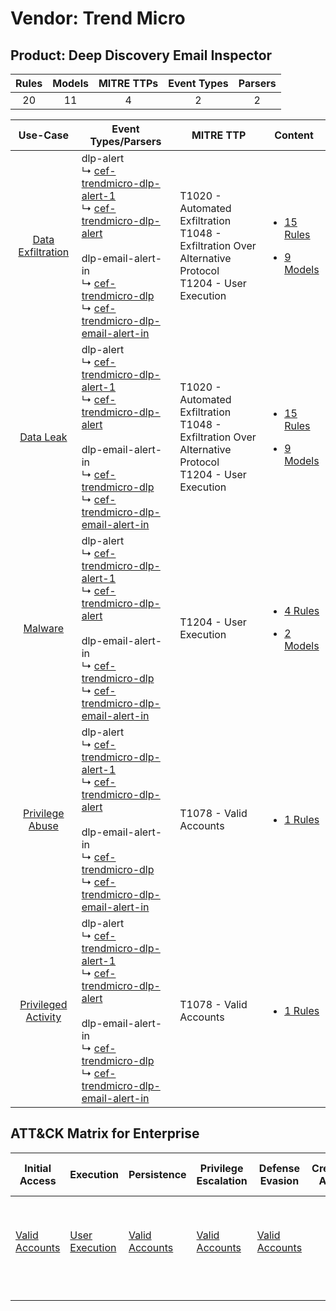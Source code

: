 Vendor: Trend Micro
===================
Product: Deep Discovery Email Inspector
---------------------------------------
| Rules | Models | MITRE TTPs | Event Types | Parsers |
|:-----:|:------:|:----------:|:-----------:|:-------:|
|  20   |   11   |     4      |      2      |    2    |

|                              Use-Case                              | Event Types/Parsers                                                                                                                                                                                                                                                                                                                                                                                 | MITRE TTP                                                                                                      | Content                                                                                                                                  |
|:------------------------------------------------------------------:| --------------------------------------------------------------------------------------------------------------------------------------------------------------------------------------------------------------------------------------------------------------------------------------------------------------------------------------------------------------------------------------------------- | -------------------------------------------------------------------------------------------------------------- | ---------------------------------------------------------------------------------------------------------------------------------------- |
|   [Data Exfiltration](../../../UseCases/uc_data_exfiltration.md)   |  dlp-alert<br> ↳ [cef-trendmicro-dlp-alert-1](Parsers/parserContent_cef-trendmicro-dlp-alert-1.md)<br> ↳ [cef-trendmicro-dlp-alert](Parsers/parserContent_cef-trendmicro-dlp-alert.md)<br><br> dlp-email-alert-in<br> ↳ [cef-trendmicro-dlp](Parsers/parserContent_cef-trendmicro-dlp.md)<br> ↳ [cef-trendmicro-dlp-email-alert-in](Parsers/parserContent_cef-trendmicro-dlp-email-alert-in.md)<br> | T1020 - Automated Exfiltration<br>T1048 - Exfiltration Over Alternative Protocol<br>T1204 - User Execution<br> | [<ul><li>15 Rules</li></ul><ul><li>9 Models</li></ul>](Rules_Models/r_m_trend_micro_deep_discovery_email_inspector_Data_Exfiltration.md) |
|           [Data Leak](../../../UseCases/uc_data_leak.md)           |  dlp-alert<br> ↳ [cef-trendmicro-dlp-alert-1](Parsers/parserContent_cef-trendmicro-dlp-alert-1.md)<br> ↳ [cef-trendmicro-dlp-alert](Parsers/parserContent_cef-trendmicro-dlp-alert.md)<br><br> dlp-email-alert-in<br> ↳ [cef-trendmicro-dlp](Parsers/parserContent_cef-trendmicro-dlp.md)<br> ↳ [cef-trendmicro-dlp-email-alert-in](Parsers/parserContent_cef-trendmicro-dlp-email-alert-in.md)<br> | T1020 - Automated Exfiltration<br>T1048 - Exfiltration Over Alternative Protocol<br>T1204 - User Execution<br> | [<ul><li>15 Rules</li></ul><ul><li>9 Models</li></ul>](Rules_Models/r_m_trend_micro_deep_discovery_email_inspector_Data_Leak.md)         |
|             [Malware](../../../UseCases/uc_malware.md)             |  dlp-alert<br> ↳ [cef-trendmicro-dlp-alert-1](Parsers/parserContent_cef-trendmicro-dlp-alert-1.md)<br> ↳ [cef-trendmicro-dlp-alert](Parsers/parserContent_cef-trendmicro-dlp-alert.md)<br><br> dlp-email-alert-in<br> ↳ [cef-trendmicro-dlp](Parsers/parserContent_cef-trendmicro-dlp.md)<br> ↳ [cef-trendmicro-dlp-email-alert-in](Parsers/parserContent_cef-trendmicro-dlp-email-alert-in.md)<br> | T1204 - User Execution<br>                                                                                     | [<ul><li>4 Rules</li></ul><ul><li>2 Models</li></ul>](Rules_Models/r_m_trend_micro_deep_discovery_email_inspector_Malware.md)            |
|     [Privilege Abuse](../../../UseCases/uc_privilege_abuse.md)     |  dlp-alert<br> ↳ [cef-trendmicro-dlp-alert-1](Parsers/parserContent_cef-trendmicro-dlp-alert-1.md)<br> ↳ [cef-trendmicro-dlp-alert](Parsers/parserContent_cef-trendmicro-dlp-alert.md)<br><br> dlp-email-alert-in<br> ↳ [cef-trendmicro-dlp](Parsers/parserContent_cef-trendmicro-dlp.md)<br> ↳ [cef-trendmicro-dlp-email-alert-in](Parsers/parserContent_cef-trendmicro-dlp-email-alert-in.md)<br> | T1078 - Valid Accounts<br>                                                                                     | [<ul><li>1 Rules</li></ul>](Rules_Models/r_m_trend_micro_deep_discovery_email_inspector_Privilege_Abuse.md)                              |
| [Privileged Activity](../../../UseCases/uc_privileged_activity.md) |  dlp-alert<br> ↳ [cef-trendmicro-dlp-alert-1](Parsers/parserContent_cef-trendmicro-dlp-alert-1.md)<br> ↳ [cef-trendmicro-dlp-alert](Parsers/parserContent_cef-trendmicro-dlp-alert.md)<br><br> dlp-email-alert-in<br> ↳ [cef-trendmicro-dlp](Parsers/parserContent_cef-trendmicro-dlp.md)<br> ↳ [cef-trendmicro-dlp-email-alert-in](Parsers/parserContent_cef-trendmicro-dlp-email-alert-in.md)<br> | T1078 - Valid Accounts<br>                                                                                     | [<ul><li>1 Rules</li></ul>](Rules_Models/r_m_trend_micro_deep_discovery_email_inspector_Privileged_Activity.md)                          |

ATT&CK Matrix for Enterprise
----------------------------
| Initial Access                                                      | Execution                                                           | Persistence                                                         | Privilege Escalation                                                | Defense Evasion                                                     | Credential Access | Discovery | Lateral Movement | Collection | Command and Control | Exfiltration                                                                                                                                                           | Impact |
| ------------------------------------------------------------------- | ------------------------------------------------------------------- | ------------------------------------------------------------------- | ------------------------------------------------------------------- | ------------------------------------------------------------------- | ----------------- | --------- | ---------------- | ---------- | ------------------- | ---------------------------------------------------------------------------------------------------------------------------------------------------------------------- | ------ |
| [Valid Accounts](https://attack.mitre.org/techniques/T1078)<br><br> | [User Execution](https://attack.mitre.org/techniques/T1204)<br><br> | [Valid Accounts](https://attack.mitre.org/techniques/T1078)<br><br> | [Valid Accounts](https://attack.mitre.org/techniques/T1078)<br><br> | [Valid Accounts](https://attack.mitre.org/techniques/T1078)<br><br> |                   |           |                  |            |                     | [Exfiltration Over Alternative Protocol](https://attack.mitre.org/techniques/T1048)<br><br>[Automated Exfiltration](https://attack.mitre.org/techniques/T1020)<br><br> |        |